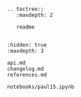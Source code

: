 ```{eval-rst}
.. toctree::
   :maxdepth: 2
 
   readme
    
```

```{toctree}
:hidden: true
:maxdepth: 3

api.md
changelog.md
references.md

notebooks/paul15.ipynb
```
